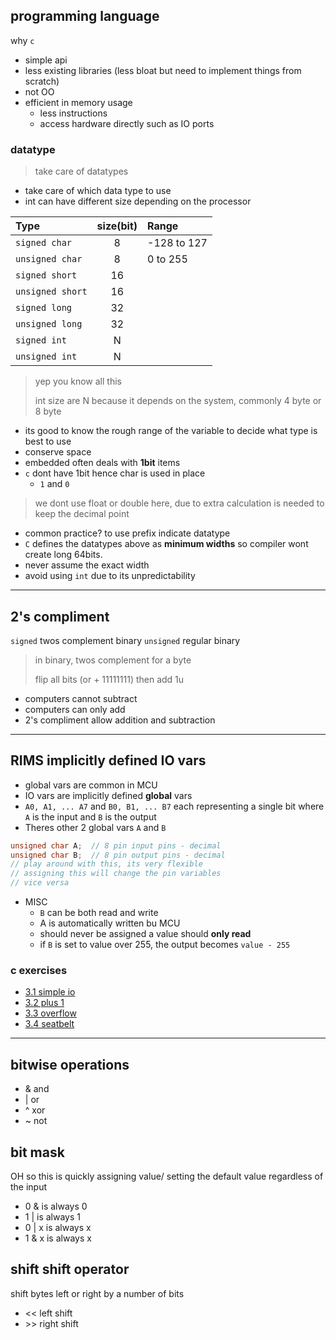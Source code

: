 

## programming language 

why `c`

- simple api
- less existing libraries (less bloat but need to implement things from scratch)
- not OO
- efficient in memory usage
  - less instructions
  - access hardware directly such as IO ports

### datatype

> take care of datatypes

- take care of which data type to use
- int can have different size depending on the processor

| Type | size(bit) | Range |
|:---|:---:|:---|
|`signed char` | 8 | -128 to 127 |
|`unsigned char` | 8 | 0 to 255 |
|`signed short` | 16 |  |
|`unsigned short` | 16 |  |
|`signed long` | 32 |  |
|`unsigned long` | 32 |  |
|`signed int` | N |  |
|`unsigned int` | N |  |

> yep you know all this
> 
> int size are N because it depends on the system, 
> commonly 4 byte or 8 byte

- its good to know the rough range of the variable to decide what type is best to use
- conserve space
- embedded often deals with **1bit** items
- `c` dont have 1bit hence char is used in place 
  - `1` and `0`

> we dont use float or double here, due to extra calculation is needed to keep the decimal point

- common practice? to use prefix indicate datatype
- `C` defines the datatypes above as **minimum widths** so compiler wont create long 64bits.
- never assume the exact width
- avoid using `int` due to its unpredictability 

---

## 2's compliment

`signed` twos complement binary
`unsigned` regular binary

> in binary, twos complement for a byte
>
> flip all bits (or + 11111111) then add 1u

- computers cannot subtract
- computers can only add
- 2's compliment allow addition and subtraction

---

## RIMS implicitly defined IO vars

- global vars are common in MCU 
- IO vars are implicitly defined **global** vars
- `A0, A1, ... A7` and `B0, B1, ... B7` each representing a single bit where `A` is the input and `B` is the output
- Theres other 2 global vars `A` and `B` 
```cpp
unsigned char A;  // 8 pin input pins - decimal
unsigned char B;  // 8 pin output pins - decimal
// play around with this, its very flexible
// assigning this will change the pin variables
// vice versa
```
- MISC
  - `B` can be both read and write
  - A is automatically written bu MCU
  - should never be assigned a value should **only read**
  - if `B` is set to value over 255, the output becomes `value - 255`

### c exercises

- [3.1 simple io](./3_1_io.c)
- [3.2 plus 1](./3_2_plus1.c)
- [3.3 overflow](./3_3_overflow.c)
- [3.4 seatbelt](./3_4_airbag.c)

---

## bitwise operations

- & and
- | or
- ^ xor
- ~ not

## bit mask

OH so this is quickly assigning value/ setting the default value regardless of the input

- 0 & is always 0
- 1 | is always 1
- 0 | x is always x
- 1 & x is always x

## shift shift operator

shift bytes left or right by a number of bits

- << left shift
- \>\> right shift